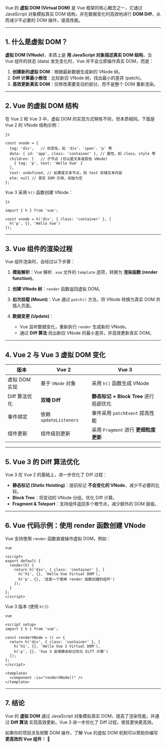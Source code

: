 Vue 的 **虚拟 DOM (Virtual DOM)** 是 Vue 框架的核心概念之一，它通过 JavaScript 对象模拟真实 DOM 结构，并在数据变化时高效地进行 **DOM Diff**，从而减少不必要的 DOM 操作，提高性能。

***

## **1. 什么是虚拟 DOM？**

**虚拟 DOM (VNode)**，本质上是 **用 JavaScript 对象描述真实 DOM 结构**，当 Vue 组件的状态 (data) 发生变化时，Vue 并不会立即操作真实 DOM，而是：

1. **创建新的虚拟 DOM**：根据最新数据生成新的 VNode 树。
2. **Diff 计算最小修改**：比较新旧 VNode 树，找出最小的差异 (patch)。
3. **高效更新真实 DOM**：仅修改需要变动的部分，而不是整个 DOM 重新渲染。

***

## **2. Vue 的虚拟 DOM 结构**

在 Vue 2 和 Vue 3 中，虚拟 DOM 的实现方式稍有不同，但本质相同。下面是 Vue 2 的 VNode 结构示例：

```
js

const vnode = {
  tag: 'div',   // 标签名，如 'div'、'span'、'p' 等
  data: { id: 'app', class: 'container' }, // 属性，如 class、style 等
  children: [   // 子节点 (可以是文本或其他 VNode)
    { tag: 'p', text: 'Hello Vue' }
  ],
  text: undefined, // 如果是文本节点，则 text 存储文本内容
  elm: null // 真实 DOM 引用，初始为空
};
```

Vue 3 采用 `h()` 函数创建 VNode：

```
js

import { h } from 'vue';

const vnode = h('div', { class: 'container' }, [
  h('p', {}, 'Hello Vue')
]);
```

***

## **3. Vue 组件的渲染过程**

Vue 组件渲染时，会经过以下步骤：

1. **模板解析**：Vue 解析 `.vue` 文件的 `template` 选项，转换为 **渲染函数 (render function)**。

2. **创建 VNode 树**：`render` 函数返回虚拟 DOM。

3. **初次挂载 (Mount)**：Vue 通过 `patch()` 方法，将 VNode 转换为真实 DOM 并插入页面。

4. **数据变更 (Update)**：

   * Vue 监听数据变化，重新执行 `render` 生成新的 VNode。
   * 通过 **Diff 算法** 找出新旧 VNode 的最小差异，并高效更新真实 DOM。

***

## **4. Vue 2 与 Vue 3 虚拟 DOM 变化**

| 版本        | Vue 2                | Vue 3                        |
| --------- | -------------------- | ---------------------------- |
| 虚拟 DOM 实现 | 基于 `VNode` 对象        | 采用 `h()` 函数生成 VNode          |
| Diff 算法优化 | **双端 Diff**          | **静态标记 + Block Tree** 进行局部优化 |
| 事件绑定      | 依赖 `updateListeners` | 事件采用 `patchEvent` 提高性能       |
| 组件更新      | 组件级别更新               | 采用 `Fragment` 进行 **更细粒度更新**  |

***

## **5. Vue 3 的 Diff 算法优化**

Vue 3 在 Vue 2 的基础上，进一步优化了 Diff 过程：

* **静态标记 (Static Hoisting)**：提前标记 **不会变化的 VNode**，减少不必要的比较。
* **Block Tree**：将变动的 VNode 分组，优化 Diff 计算。
* **Fragment & Teleport**：支持组件返回多个根节点，减少额外的 DOM 层级。

***

## **6. Vue 代码示例：使用 render 函数创建 VNode**

Vue 支持使用 `render` 函数直接操作虚拟 DOM，例如：

```
vue

<script>
export default {
  render(h) {
    return h('div', { class: 'container' }, [
      h('h1', {}, 'Hello Vue Virtual DOM'),
      h('p', {}, '这是一个使用 render 函数创建的组件')
    ]);
  }
};
</script>
```

Vue 3 版本 (使用 `h()`):

```
vue

<script setup>
import { h } from 'vue';

const renderVNode = () => {
  return h('div', { class: 'container' }, [
    h('h1', {}, 'Hello Vue 3 Virtual DOM'),
    h('p', {}, 'Vue 3 采用静态标记优化 Diff 计算')
  ]);
};
</script>

<template>
  <component :is="renderVNode()" />
</template>
```

***

## **7. 结论**

Vue 的 **虚拟 DOM** 通过 JavaScript 对象模拟真实 DOM，提高了渲染性能，并通过 **Diff 算法** 实现高效更新。Vue 3 进一步优化了 Diff 过程，使其更快更高效。

如果你的项目涉及频繁 DOM 操作，了解 Vue 的虚拟 DOM 机制可以帮助你编写 **更高效的 Vue 组件**！ 🚀
